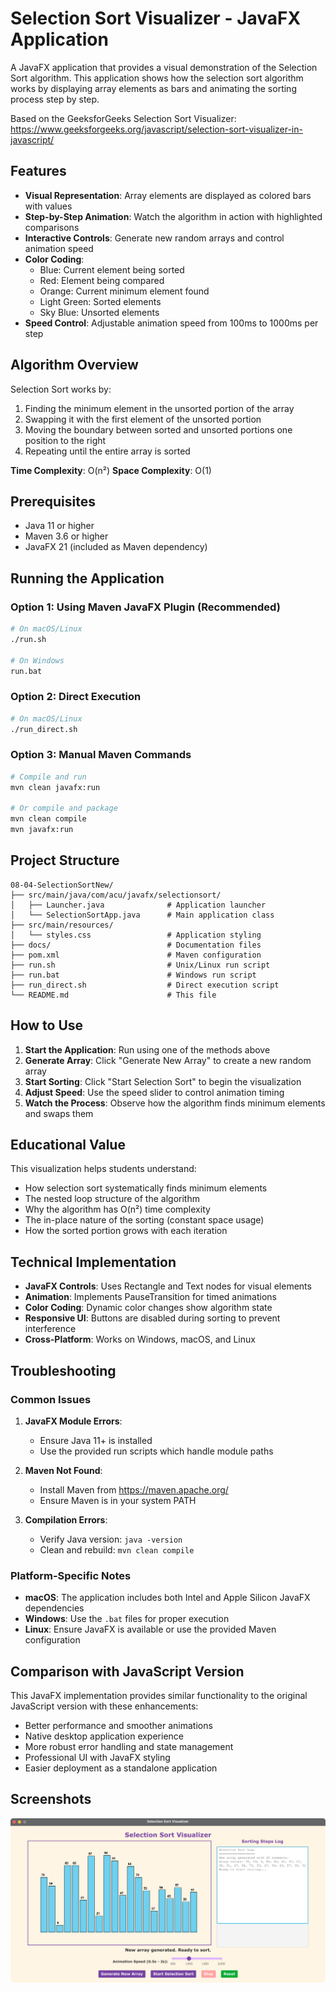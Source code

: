 # Selection Sort Visualizer - JavaFX Application

A JavaFX application that provides a visual demonstration of the Selection Sort algorithm. This application shows how the selection sort algorithm works by displaying array elements as bars and animating the sorting process step by step.

Based on the GeeksforGeeks Selection Sort Visualizer: https://www.geeksforgeeks.org/javascript/selection-sort-visualizer-in-javascript/

## Features

- **Visual Representation**: Array elements are displayed as colored bars with values
- **Step-by-Step Animation**: Watch the algorithm in action with highlighted comparisons
- **Interactive Controls**: Generate new random arrays and control animation speed
- **Color Coding**: 
  - Blue: Current element being sorted
  - Red: Element being compared
  - Orange: Current minimum element found
  - Light Green: Sorted elements
  - Sky Blue: Unsorted elements
- **Speed Control**: Adjustable animation speed from 100ms to 1000ms per step

## Algorithm Overview

Selection Sort works by:
1. Finding the minimum element in the unsorted portion of the array
2. Swapping it with the first element of the unsorted portion
3. Moving the boundary between sorted and unsorted portions one position to the right
4. Repeating until the entire array is sorted

**Time Complexity**: O(n²)
**Space Complexity**: O(1)

## Prerequisites

- Java 11 or higher
- Maven 3.6 or higher
- JavaFX 21 (included as Maven dependency)

## Running the Application

### Option 1: Using Maven JavaFX Plugin (Recommended)

```bash
# On macOS/Linux
./run.sh

# On Windows
run.bat
```

### Option 2: Direct Execution

```bash
# On macOS/Linux
./run_direct.sh
```

### Option 3: Manual Maven Commands

```bash
# Compile and run
mvn clean javafx:run

# Or compile and package
mvn clean compile
mvn javafx:run
```

## Project Structure

```
08-04-SelectionSortNew/
├── src/main/java/com/acu/javafx/selectionsort/
│   ├── Launcher.java              # Application launcher
│   └── SelectionSortApp.java      # Main application class
├── src/main/resources/
│   └── styles.css                 # Application styling
├── docs/                          # Documentation files
├── pom.xml                        # Maven configuration
├── run.sh                         # Unix/Linux run script
├── run.bat                        # Windows run script
├── run_direct.sh                  # Direct execution script
└── README.md                      # This file
```

## How to Use

1. **Start the Application**: Run using one of the methods above
2. **Generate Array**: Click "Generate New Array" to create a new random array
3. **Start Sorting**: Click "Start Selection Sort" to begin the visualization
4. **Adjust Speed**: Use the speed slider to control animation timing
5. **Watch the Process**: Observe how the algorithm finds minimum elements and swaps them

## Educational Value

This visualization helps students understand:
- How selection sort systematically finds minimum elements
- The nested loop structure of the algorithm
- Why the algorithm has O(n²) time complexity
- The in-place nature of the sorting (constant space usage)
- How the sorted portion grows with each iteration

## Technical Implementation

- **JavaFX Controls**: Uses Rectangle and Text nodes for visual elements
- **Animation**: Implements PauseTransition for timed animations
- **Color Coding**: Dynamic color changes show algorithm state
- **Responsive UI**: Buttons are disabled during sorting to prevent interference
- **Cross-Platform**: Works on Windows, macOS, and Linux

## Troubleshooting

### Common Issues

1. **JavaFX Module Errors**: 
   - Ensure Java 11+ is installed
   - Use the provided run scripts which handle module paths

2. **Maven Not Found**:
   - Install Maven from https://maven.apache.org/
   - Ensure Maven is in your system PATH

3. **Compilation Errors**:
   - Verify Java version: `java -version`
   - Clean and rebuild: `mvn clean compile`

### Platform-Specific Notes

- **macOS**: The application includes both Intel and Apple Silicon JavaFX dependencies
- **Windows**: Use the `.bat` files for proper execution
- **Linux**: Ensure JavaFX is available or use the provided Maven configuration

## Comparison with JavaScript Version

This JavaFX implementation provides similar functionality to the original JavaScript version with these enhancements:
- Better performance and smoother animations
- Native desktop application experience
- More robust error handling and state management
- Professional UI with JavaFX styling
- Easier deployment as a standalone application

## Screenshots

![Selection Sort Demo](images/08-04-SelectionSortNew.png)



